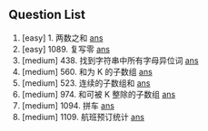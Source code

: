 Question List
----------------------------
1. [easy] 1. 两数之和 [ans](./include/array/two_sum.h) 
2. [easy] 1089. 复写零 [ans](./include/array/duplicate_zeros.h) 
3. [medium] 438. 找到字符串中所有字母异位词 [ans](./include/array/find_anagrams.h)
4. [medium] 560. 和为 K 的子数组 [ans](./include/array/sub_sum_k.h)
5. [medium] 523. 连续的子数组和 [ans](./include/array/cont_subarray_sum.h)
6. [medium] 974. 和可被 K 整除的子数组 [ans](./include/array/sub_sum_divisible.h)
7. [medium] 1094. 拼车 [ans](./include/array/car_pooling.h)
8. [medium] 1109. 航班预订统计 [ans](./include/array/flight_bookings.h)